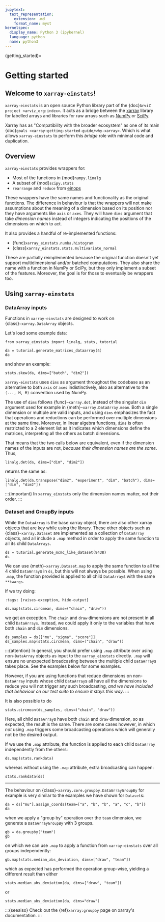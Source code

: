 ```yaml
---
jupytext:
  text_representation:
    extension: .md
    format_name: myst
kernelspec:
  display_name: Python 3 (ipykernel)
  language: python
  name: python3
---
```


(getting_started)=
# Getting started

## Welcome to `xarray-einstats`!
`xarray-einstats` is an open source Python library part of the
{doc}`ArviZ project <arviz_org:index>`.
It acts as a bridge between the [xarray](https://xarray.dev/)
library for labelled arrays and libraries for raw arrays
such as [NumPy](https://numpy.org/) or [SciPy](https://scipy.org/).

Xarray has as "Compatibility with the broader ecosystem" as
one of its main {doc}`goals <xarray:getting-started-guide/why-xarray>`.
Which is what allows `xarray-einstats` to perform this
_bridge_ role with minimal code and duplication.

## Overview
`xarray-einstats` provides wrappers for:

* Most of the functions in {mod}`numpy.linalg`
* A subset of {mod}`scipy.stats`
* `rearrange` and `reduce` from [einops](http://einops.rocks/)

These wrappers have the same names and functionality as the original functions.
The difference in behaviour is that the wrappers will not make assumptions
about the meaning of a dimension based on its position
nor they have arguments like `axis` or `axes`.
They will have `dims` argument that take _dimension names_ instead of
integers indicating the positions of the dimensions on which to act.

It also provides a handful of re-implemented functions:

* {func}`xarray_einstats.numba.histogram`
* {class}`xarray_einstats.stats.multivariate_normal`

These are partially reimplemented because the original function
doesn't yet support multidimensional and/or batched computations.
They also share the name with a function in NumPy or SciPy,
but they only implement a subset of the features.
Moreover, the goal is for those to eventually be wrappers too.


## Using `xarray-einstats`
### DataArray inputs
Functions in `xarray-einstats` are designed to work on {class}`~xarray.DataArray` objects.

Let's load some example data:

```{code-cell} ipython3
from xarray_einstats import linalg, stats, tutorial

da = tutorial.generate_matrices_dataarray(4)
da
```

and show an example:

```{code-cell} ipython3
stats.skew(da, dims=["batch", "dim2"])
```

`xarray-einstats` uses `dims` as argument throughout the codebase
as an alternative to both `axis` or `axes` indistinctively,
also as alternative to the `(..., M, M)` convention used by NumPy.

The use of `dims` follows {func}`~xarray.dot`, instead of the singular
`dim` argument used for example in {meth}`~xarray.DataArray.mean`.
Both a single dimension or multiple are valid inputs,
and using `dims` emphasizes the fact that operations
and reductions can be performed over multiple dimensions at the same time.
Moreover, in linear algebra functions, `dims` is often restricted
to a 2 element list as it indicates which dimensions define the matrices,
interpreting all the others as batch dimensions.

That means that the two calls below are equivalent, even if the dimension
names of the inputs are not, _because their dimension names are the same_.
Thus,

```{code-cell} ipython3
linalg.det(da, dims=["dim", "dim2"])
```

returns the same as:

```{code-cell} ipython3
linalg.det(da.transpose("dim2", "experiment", "dim", "batch"), dims=["dim", "dim2"])
```

:::{important}
In `xarray_einstats` only the dimension names matter, not their order.
:::

### Dataset and GroupBy inputs
While the `DataArray` is the base xarray object, there are also
other xarray objects that are key while using the library.
These other objects such as {class}`~xarray.Dataset` are implemented as
a collection of `DataArray` objects, and all include a `.map`
method in order to apply the same function to all its child `DataArrays`.

```{code-cell} ipython3
ds = tutorial.generate_mcmc_like_dataset(9438)
ds
```

We can use {meth}`~xarray.Dataset.map` to apply the same function to
all the 4 child `DataArray`s in `ds`, but this will not always be possible.
When using `.map`, the function provided is applied to all child `DataArray`s
with the same `**kwargs`.

If we try doing:

```{code-cell} ipython3
:tags: [raises-exception, hide-output]

ds.map(stats.circmean, dims=("chain", "draw"))
```

we get an exception. The `chain` and `draw` dimensions are not present in all
child `DataArrays`. Instead, we could apply it only to the variables
that have both `chain` and `dim` dimensions.


```{code-cell} ipython3
ds_samples = ds[["mu", "sigma", "score"]]
ds_samples.map(stats.circmean, dims=("chain", "draw"))
```

:::{attention}
In general, you should prefer using `.map` attribute over using non-`DataArray` objects as
input to the `xarray_einstats` directly.
`.map` will ensure no unexpected broadcasting between the multiple child `DataArray`s takes place.
See the examples below for some examples.

However, if you are using functions that reduce dimensions on non-`DataArray` inputs
whose child `DataArray`s all have all the dimensions to reduce you will
not trigger any such broadcasting,
_and we have included that behaviour on our test suite to ensure it stays this way_.
:::

It is also possible to do


```{code-cell} ipython3
stats.circmean(ds_samples, dims=("chain", "draw"))
```

Here, all child `DataArray`s have both `chain` and `draw` dimension,
so as expected, the result is the same.
There are some cases however, in which _not_ using `.map` triggers
some broadcasting operations which will generally not be the desired
output.

If we use the `.map` attribute, the function is applied to each
child `DataArray` independently from the others:


```{code-cell} ipython3
ds.map(stats.rankdata)
```

whereas without using the `.map` attribute, extra broadcasting can happen:


```{code-cell} ipython3
stats.rankdata(ds)
```

---

The behaviour on {class}`~xarray.core.groupby.DataArrayGroupBy` for example is very similar
to the examples we have shown for `Dataset`s:


```{code-cell} ipython3
da = ds["mu"].assign_coords(team=["a", "b", "b", "a", "c", "b"])
da
```

when we apply a "group by" operation over the `team` dimension, we generate a
`DataArrayGroupBy` with 3 groups.

```{code-cell} ipython3
gb = da.groupby("team")
gb
```

on which we can use `.map` to apply a function from `xarray-einstats` over
all groups independently:

```{code-cell} ipython3
gb.map(stats.median_abs_deviation, dims=["draw", "team"])
```

which as expected has performed the operation group-wise, yielding a different
result than either

```{code-cell} ipython3
stats.median_abs_deviation(da, dims=["draw", "team"])
```

or

```{code-cell} ipython3
stats.median_abs_deviation(da, dims="draw")
```

:::{seealso}
Check out the {ref}`xarray:groupby` page on xarray's documentation.
:::
